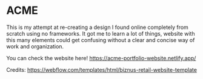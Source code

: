 # ACME
This is my attempt at re-creating a design I found online completely from scratch using no frameworks. It got me to learn a lot of things, website with this many elements could get confusing without a clear and concise way of work and organization.

You can check the website here!
https://acme-portfolio-website.netlify.app/

Credits:
https://webflow.com/templates/html/biznus-retail-website-template
